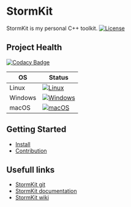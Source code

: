 # StormKit 
StormKit is my personal C++ toolkit. 
[![License](https://img.shields.io/badge/License-MIT-blue.svg)](https://opensource.org/licenses/MIT)

## Project Health
[![Codacy Badge](https://api.codacy.com/project/badge/Grade/c282faa85ff24b049eb7f61f826224b3)](https://www.codacy.com/app/Arthapz/StormKit?utm_source=github.com&amp;utm_medium=referral&amp;utm_content=Arthapz/StormKit&amp;utm_campaign=Badge_Grade)

| OS | Status |
| ------- | ------ |
| Linux   | [![Linux](https://github.com/Arthapz/StormKit/actions/workflows/Linux.yml/badge.svg)](https://github.com/Arthapz/StormKit/actions/workflows/Linux.yml) |
| Windows | [![Windows](https://github.com/Arthapz/StormKit/actions/workflows/Windows.yml/badge.svg)](https://github.com/Arthapz/StormKit/actions/workflows/Windows.yml) |
| macOS   | [![macOS](https://github.com/Arthapz/StormKit/actions/workflows/macOS.yml/badge.svg)](https://github.com/Arthapz/StormKit/actions/workflows/macOS.yml) |

## Getting Started
  - [Install](INSTALL.md)
  - [Contribution](CONTRIBUTE.md)

## Usefull links

  - [StormKit git](https://gitlab.com/Arthapz/stormkit)
  - [StormKit documentation](http://doc.arthapz.fr/StormKit)
  - [StormKit wiki](https://gitlab.com/Arthapz/stormkit/wiki)